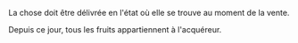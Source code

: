   
 La chose doit être délivrée en l'état où elle se trouve au moment de la vente.  

  
 Depuis ce jour, tous les fruits appartiennent à l'acquéreur.  
